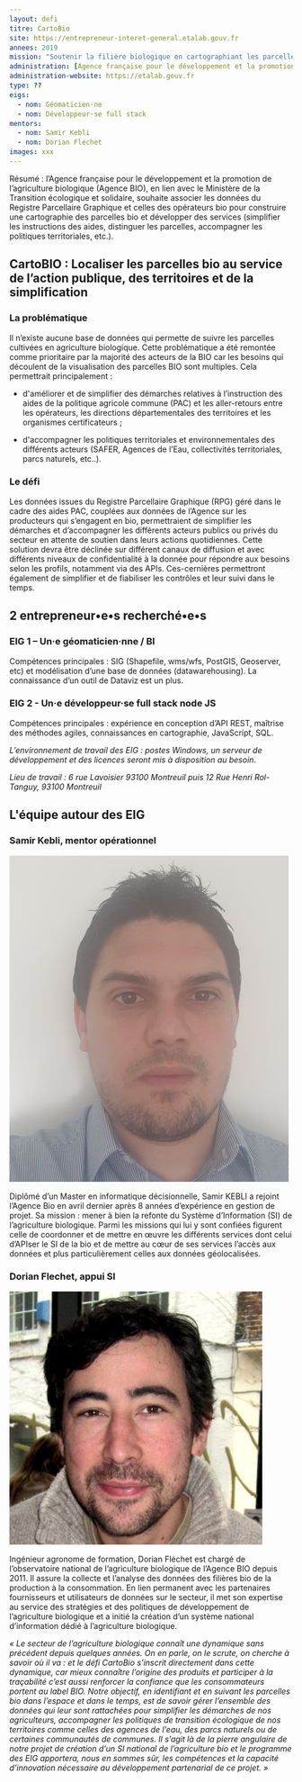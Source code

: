 ```yaml
---
layout: defi
titre: CartoBio
site: https://entrepreneur-interet-general.etalab.gouv.fr
annees: 2019
mission: "Soutenir la filière biologique en cartographiant les parcelles cultivées en agriculture biologique sur le territoire"
administration: [Agence française pour le développement et la promotion de l’agriculture biologique](http://www.agencebio.org/)   
administration-website: https://etalab.gouv.fr
type: ??
eigs:
  - nom: Géomaticien·ne
  - nom: Développeur·se full stack
mentors: 
  - nom: Samir Kebli
  - nom: Dorian Flechet
images: xxx
---
```


Résumé : l’Agence française pour le développement et la promotion de l’agriculture biologique (Agence BIO), en lien avec le Ministère de la Transition écologique et solidaire, souhaite associer les données du Registre Parcellaire Graphique et celles des opérateurs bio pour construire une cartographie des parcelles bio et développer des services (simplifier les instructions des aides, distinguer les parcelles, accompagner les politiques territoriales, etc.).


## CartoBIO : Localiser les parcelles bio au service de l’action publique, des territoires et de la simplification

### La problématique 

Il n’existe aucune base de données qui permette de suivre les
parcelles cultivées en agriculture biologique. Cette problématique a
été remontée comme prioritaire par la majorité des acteurs de la BIO
car les besoins qui découlent de la visualisation des parcelles BIO
sont multiples. Cela permettrait principalement :

- d'améliorer et de simplifier des démarches relatives à l’instruction
  des aides de la politique agricole commune (PAC) et les
  aller-retours entre les opérateurs, les directions départementales
  des territoires et les organismes certificateurs ;
  
- d'accompagner les politiques territoriales et environnementales des
  différents acteurs (SAFER, Agences de l’Eau, collectivités
  territoriales, parcs naturels, etc..).

### Le défi

Les données issues du Registre Parcellaire Graphique (RPG) géré dans
le cadre des aides PAC, couplées aux données de l’Agence sur les
producteurs qui s’engagent en bio, permettraient de simplifier les
démarches et d’accompagner les différents acteurs publics ou privés du
secteur en attente de soutien dans leurs actions quotidiennes. Cette
solution devra être déclinée sur différent canaux de diffusion et avec
différents niveaux de confidentialité à la donnée pour répondre aux
besoins selon les profils, notamment via des APIs. Ces-cernières
permettront également de simplifier et de fiabiliser les contrôles et
leur suivi dans le temps.

## 2 entrepreneur•e•s recherché•e•s 

### EIG 1 – Un·e géomaticien·nne / BI

Compétences principales : SIG (Shapefile, wms/wfs, PostGIS, Geoserver,
etc) et modélisation d’une base de données (datawarehousing).  La
connaissance d’un outil de Dataviz est un plus.

### EIG 2 - Un·e développeur·se full stack node JS

Compétences principales : expérience en conception d’API REST,
maîtrise des méthodes agiles, connaissances en cartographie,
JavaScript, SQL.

_L’environnement de travail des EIG : postes Windows, un serveur de
développement et des licences seront mis à disposition au besoin_.

_Lieu de travail : 6 rue Lavoisier 93100 Montreuil puis 12 Rue Henri
Rol-Tanguy, 93100 Montreuil_

## L'équipe autour des EIG

### Samir Kebli, mentor opérationnel

![Samir Kebli](/img/communaute/Photo-SamirKEBLI.png)

Diplômé d’un Master en informatique décisionnelle, Samir KEBLI a
rejoint l’Agence Bio en avril dernier après 8 années d’expérience en
gestion de projet. Sa mission : mener à bien la refonte du Système
d’Information (SI) de l’agriculture biologique. Parmi les missions qui
lui y sont confiées figurent celle de coordonner et de mettre en œuvre
les différents services dont celui d’APIser le SI de la bio et de
mettre au cœur de ses services l’accès aux données et plus
particulièrement celles aux données géolocalisées.

### Dorian Flechet, appui SI

![Dorian Flechet](/img/communaute/Photo-DorianFLECHET.png)

Ingénieur agronome de formation, Dorian Fléchet est chargé de
l’observatoire national de l’agriculture biologique de l’Agence BIO
depuis 2011. Il assure la collecte et l’analyse des données des
filières bio de la production à la consommation. En lien permanent
avec les partenaires fournisseurs et utilisateurs de données sur le
secteur, il met son expertise au service des stratégies et des
politiques de développement de l’agriculture biologique et a initié la
création d’un système national d’information dédié à l’agriculture
biologique.

_« Le secteur de l’agriculture biologique connaît une dynamique sans précédent depuis quelques années. On en parle, on le scrute, on cherche à savoir où il va : et le défi CartoBio s’inscrit directement dans cette dynamique, car mieux connaître l’origine des produits et participer à la traçabilité c’est aussi renforcer la confiance que les consommateurs portent au label BIO. Notre objectif, en identifiant et en suivant les parcelles bio dans l’espace et dans le temps, est de savoir gérer l’ensemble des données qui leur sont rattachées pour simplifier les démarches de nos agriculteurs, accompagner les politiques de transition écologique de nos territoires comme celles des agences de l’eau, des parcs naturels ou de certaines communautés de communes. Il s’agit là de la pierre angulaire de notre projet de création d’un SI national de l’agriculture bio et le programme des EIG apportera, nous en sommes sûr, les compétences et la capacité d’innovation nécessaire au développement partenarial de ce projet. »_

